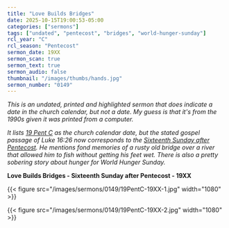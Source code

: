 ```yaml
---
title: "Love Builds Bridges"
date: 2025-10-15T19:00:53-05:00
categories: ["sermons"]
tags: ["undated", "pentecost", "bridges", "world-hunger-sunday"]
rcl_year: "C"
rcl_season: "Pentecost"
sermon_date: 19XX
sermon_scan: true
sermon_text: true
sermon_audio: false
thumbnail: "/images/thumbs/hands.jpg"
sermon_number: "0149"
---
```


_This is an undated, printed and highlighted sermon that does indicate a date in the church calendar, but not a date. My guess is that it's from the 1990s given it was printed from a computer._

<!--more-->

_It lists [19 Pent C](https://lectionary.library.vanderbilt.edu/texts/?y=384&z=p&d=80) as the church calendar date, but the stated gospel passage of Luke 16:26 now corresponds to the [Sixteenth Sunday after Pentecost](https://lectionary.library.vanderbilt.edu/texts/?y=384&z=p&d=77). He mentions fond memories of a rusty old bridge over a river that allowed him to fish without getting his feet wet. There is also a pretty sobering story about hunger for World Hunger Sunday._

**Love Builds Bridges - Sixteenth Sunday after Pentecost - 19XX**

{{< figure src="/images/sermons/0149/19PentC-19XX-1.jpg" width="1080" >}}

{{< figure src="/images/sermons/0149/19PentC-19XX-2.jpg" width="1080" >}}
